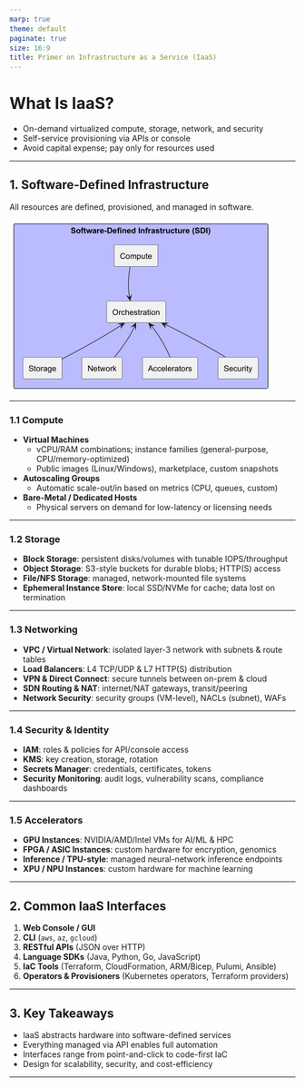 ```yaml
---
marp: true
theme: default
paginate: true
size: 16:9
title: Primer on Infrastructure as a Service (IaaS)
---
```


# What Is IaaS?

- On-demand virtualized compute, storage, network, and security  
- Self-service provisioning via APIs or console  
- Avoid capital expense; pay only for resources used  

---

## 1. Software-Defined Infrastructure

All resources are defined, provisioned, and managed in software.

![sdi.png](sdi.png)

---

### 1.1 Compute

- **Virtual Machines**  
  - vCPU/RAM combinations; instance families (general-purpose, CPU/memory-optimized)  
  - Public images (Linux/Windows), marketplace, custom snapshots  
- **Autoscaling Groups**  
  - Automatic scale-out/in based on metrics (CPU, queues, custom)  
- **Bare-Metal / Dedicated Hosts**  
  - Physical servers on demand for low-latency or licensing needs  

---

### 1.2 Storage

- **Block Storage**: persistent disks/volumes with tunable IOPS/throughput  
- **Object Storage**: S3-style buckets for durable blobs; HTTP(S) access  
- **File/NFS Storage**: managed, network-mounted file systems  
- **Ephemeral Instance Store**: local SSD/NVMe for cache; data lost on termination  

---

### 1.3 Networking

- **VPC / Virtual Network**: isolated layer-3 network with subnets & route tables  
- **Load Balancers**: L4 TCP/UDP & L7 HTTP(S) distribution  
- **VPN & Direct Connect**: secure tunnels between on-prem & cloud  
- **SDN Routing & NAT**: internet/NAT gateways, transit/peering  
- **Network Security**: security groups (VM-level), NACLs (subnet), WAFs  

---

### 1.4 Security & Identity

- **IAM**: roles & policies for API/console access  
- **KMS**: key creation, storage, rotation  
- **Secrets Manager**: credentials, certificates, tokens  
- **Security Monitoring**: audit logs, vulnerability scans, compliance dashboards  

---

### 1.5 Accelerators

- **GPU Instances**: NVIDIA/AMD/Intel VMs for AI/ML & HPC  
- **FPGA / ASIC Instances**: custom hardware for encryption, genomics  
- **Inference / TPU-style**: managed neural-network inference endpoints  
- **XPU / NPU Instances**: custom hardware for machine learning  

---

## 2. Common IaaS Interfaces

1. **Web Console / GUI**  
2. **CLI** (`aws`, `az`, `gcloud`)  
3. **RESTful APIs** (JSON over HTTP)  
4. **Language SDKs** (Java, Python, Go, JavaScript)  
5. **IaC Tools** (Terraform, CloudFormation, ARM/Bicep, Pulumi, Ansible)  
6. **Operators & Provisioners** (Kubernetes operators, Terraform providers)  

---

## 3. Key Takeaways

- IaaS abstracts hardware into software-defined services  
- Everything managed via API enables full automation  
- Interfaces range from point-and-click to code-first IaC  
- Design for scalability, security, and cost-efficiency  

---